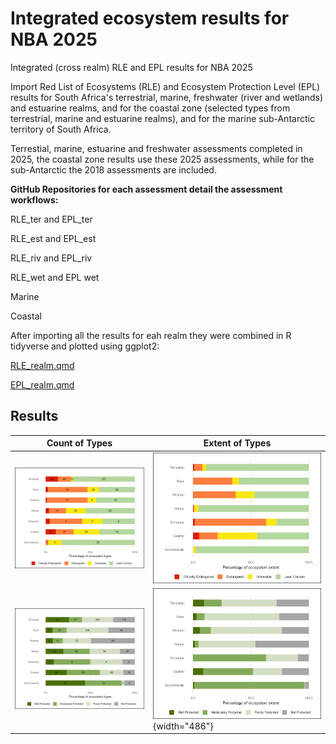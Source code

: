 # Integrated ecosystem results for NBA 2025

Integrated (cross realm) RLE and EPL results for NBA 2025

Import Red List of Ecosystems (RLE) and Ecosystem Protection Level (EPL) results for South Africa's terrestrial, marine, freshwater (river and wetlands) and estuarine realms, and for the coastal zone (selected types from terrestrial, marine and estuarine realms), and for the marine sub-Antarctic territory of South Africa.

Terrestial, marine, estuarine and freshwater assessments completed in 2025, the coastal zone results use these 2025 assessments, while for the sub-Antarctic the 2018 assessments are included.

**GitHub Repositories for each assessment detail the assessment workflows:**

RLE_ter and EPL_ter

RLE_est and EPL_est

RLE_riv and EPL_riv

RLE_wet and EPL wet

Marine

Coastal

After importing all the results for eah realm they were combined in R tidyverse and plotted using ggplot2:

[RLE_realm.qmd](RLE_realm.qmd)

[EPL_realm.qmd](EPL_realm.qmd)

## Results

| Count of Types | Extent of Types |
|--------------------------------------------------|----------------------|
| ![](outputs/rle_count_plot.png) | ![](outputs/rle_ext_plot.png) |
| ![](outputs/epl_count_plot.png) | ![](outputs/epl_ext_plot.png){width="486"} |
